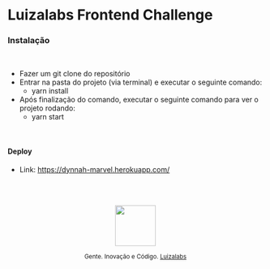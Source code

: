 # Luizalabs Frontend Challenge

### Instalação
<br />

- Fazer um git clone do repositório
- Entrar na pasta do projeto (via terminal) e executar o seguinte comando:
  - yarn install
- Após finalização do comando, executar o seguinte comando para ver o projeto rodando:
  - yarn start

<br />

#### Deploy
- Link: https://dynnah-marvel.herokuapp.com/

<br/>
<br/>

<p align="center"><img src="luizalabs.jpeg" width="80" height="80"/></p>
<p align="center">
<sub>Gente. Inovação e Código. <a href="https://luizalabs.com">Luizalabs</a></sub>
</p>
